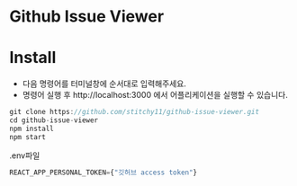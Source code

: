 # Github Issue Viewer

# Install

- 다음 명령어를 터미널창에 순서대로 입력해주세요.
- 명령어 실행 후 http://localhost:3000 에서 어플리케이션을 실행할 수 있습니다.

```jsx
git clone https://github.com/stitchy11/github-issue-viewer.git
cd github-issue-viewer
npm install
npm start
```

.env파일

```jsx
REACT_APP_PERSONAL_TOKEN={"깃허브 access token"}
```
